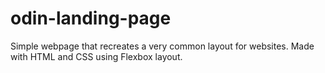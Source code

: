 # odin-landing-page
Simple webpage that recreates a very common layout for websites.
Made with HTML and CSS using Flexbox layout.
